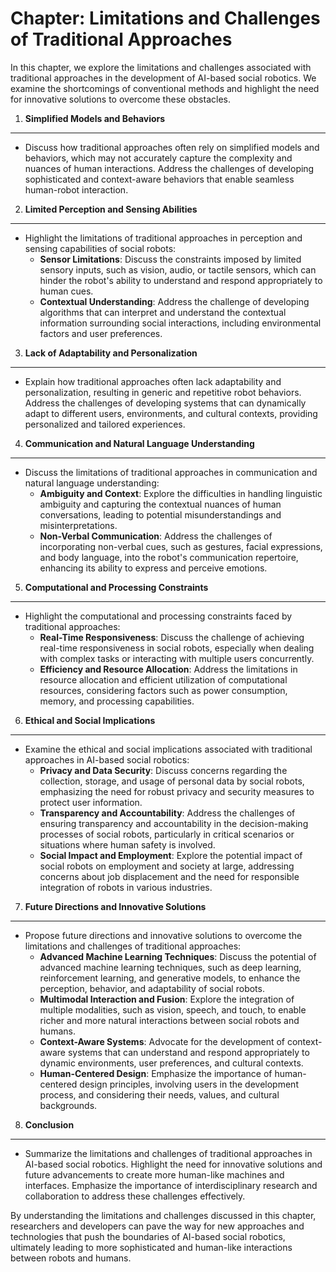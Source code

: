 Chapter: Limitations and Challenges of Traditional Approaches
=============================================================

In this chapter, we explore the limitations and challenges associated with traditional approaches in the development of AI-based social robotics. We examine the shortcomings of conventional methods and highlight the need for innovative solutions to overcome these obstacles.

1. **Simplified Models and Behaviors**
--------------------------------------

* Discuss how traditional approaches often rely on simplified models and behaviors, which may not accurately capture the complexity and nuances of human interactions. Address the challenges of developing sophisticated and context-aware behaviors that enable seamless human-robot interaction.

2. **Limited Perception and Sensing Abilities**
-----------------------------------------------

* Highlight the limitations of traditional approaches in perception and sensing capabilities of social robots:
  * **Sensor Limitations**: Discuss the constraints imposed by limited sensory inputs, such as vision, audio, or tactile sensors, which can hinder the robot's ability to understand and respond appropriately to human cues.
  * **Contextual Understanding**: Address the challenge of developing algorithms that can interpret and understand the contextual information surrounding social interactions, including environmental factors and user preferences.

3. **Lack of Adaptability and Personalization**
-----------------------------------------------

* Explain how traditional approaches often lack adaptability and personalization, resulting in generic and repetitive robot behaviors. Address the challenges of developing systems that can dynamically adapt to different users, environments, and cultural contexts, providing personalized and tailored experiences.

4. **Communication and Natural Language Understanding**
-------------------------------------------------------

* Discuss the limitations of traditional approaches in communication and natural language understanding:
  * **Ambiguity and Context**: Explore the difficulties in handling linguistic ambiguity and capturing the contextual nuances of human conversations, leading to potential misunderstandings and misinterpretations.
  * **Non-Verbal Communication**: Address the challenges of incorporating non-verbal cues, such as gestures, facial expressions, and body language, into the robot's communication repertoire, enhancing its ability to express and perceive emotions.

5. **Computational and Processing Constraints**
-----------------------------------------------

* Highlight the computational and processing constraints faced by traditional approaches:
  * **Real-Time Responsiveness**: Discuss the challenge of achieving real-time responsiveness in social robots, especially when dealing with complex tasks or interacting with multiple users concurrently.
  * **Efficiency and Resource Allocation**: Address the limitations in resource allocation and efficient utilization of computational resources, considering factors such as power consumption, memory, and processing capabilities.

6. **Ethical and Social Implications**
--------------------------------------

* Examine the ethical and social implications associated with traditional approaches in AI-based social robotics:
  * **Privacy and Data Security**: Discuss concerns regarding the collection, storage, and usage of personal data by social robots, emphasizing the need for robust privacy and security measures to protect user information.
  * **Transparency and Accountability**: Address the challenges of ensuring transparency and accountability in the decision-making processes of social robots, particularly in critical scenarios or situations where human safety is involved.
  * **Social Impact and Employment**: Explore the potential impact of social robots on employment and society at large, addressing concerns about job displacement and the need for responsible integration of robots in various industries.

7. **Future Directions and Innovative Solutions**
-------------------------------------------------

* Propose future directions and innovative solutions to overcome the limitations and challenges of traditional approaches:
  * **Advanced Machine Learning Techniques**: Discuss the potential of advanced machine learning techniques, such as deep learning, reinforcement learning, and generative models, to enhance the perception, behavior, and adaptability of social robots.
  * **Multimodal Interaction and Fusion**: Explore the integration of multiple modalities, such as vision, speech, and touch, to enable richer and more natural interactions between social robots and humans.
  * **Context-Aware Systems**: Advocate for the development of context-aware systems that can understand and respond appropriately to dynamic environments, user preferences, and cultural contexts.
  * **Human-Centered Design**: Emphasize the importance of human-centered design principles, involving users in the development process, and considering their needs, values, and cultural backgrounds.

8. **Conclusion**
-----------------

* Summarize the limitations and challenges of traditional approaches in AI-based social robotics. Highlight the need for innovative solutions and future advancements to create more human-like machines and interfaces. Emphasize the importance of interdisciplinary research and collaboration to address these challenges effectively.

By understanding the limitations and challenges discussed in this chapter, researchers and developers can pave the way for new approaches and technologies that push the boundaries of AI-based social robotics, ultimately leading to more sophisticated and human-like interactions between robots and humans.
